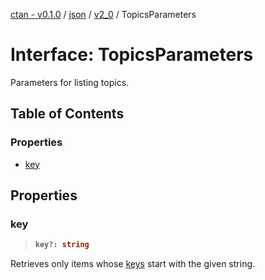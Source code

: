 [ctan - v0.1.0](../README.md) / [json](../modules/json.md) / [v2\_0](../modules/json.v2_0.md) / TopicsParameters

# Interface: TopicsParameters

Parameters for listing topics.

## Table of Contents

### Properties

- [key](json.v2_0.TopicsParameters.md#key)

## Properties

### key

> <b>
>
> ```typescript
> key?: string
> ```
>
> </b>

Retrieves only items
whose [keys](json.v2_0.Topic.md#key) start with the given string.

<dl>

</dl>
